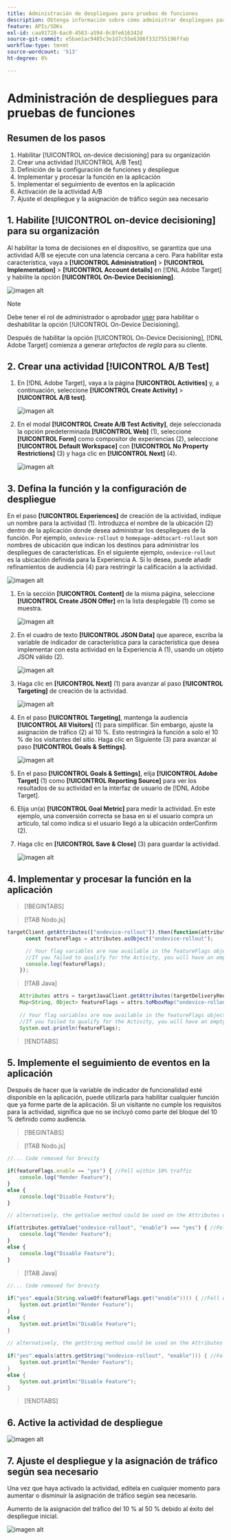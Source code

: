 ```yaml
---
title: Administración de despliegues para pruebas de funciones
description: Obtenga información sobre cómo administrar despliegues para pruebas de características usando [!UICONTROL on-device decisioning].
feature: APIs/SDKs
exl-id: caa91728-6ac0-4583-a594-0c8fe616342d
source-git-commit: e5bae1ac9485c3e1d7c55e6386f332755196ffab
workflow-type: tm+mt
source-wordcount: '513'
ht-degree: 0%

---
```


# Administración de despliegues para pruebas de funciones

## Resumen de los pasos

1. Habilitar [!UICONTROL on-device decisioning] para su organización
1. Crear una actividad [!UICONTROL A/B Test]
1. Definición de la configuración de funciones y despliegue
1. Implementar y procesar la función en la aplicación
1. Implementar el seguimiento de eventos en la aplicación
1. Activación de la actividad A/B
1. Ajuste el despliegue y la asignación de tráfico según sea necesario

## 1. Habilite [!UICONTROL on-device decisioning] para su organización

Al habilitar la toma de decisiones en el dispositivo, se garantiza que una actividad A/B se ejecute con una latencia cercana a cero. Para habilitar esta característica, vaya a **[!UICONTROL Administration]** > **[!UICONTROL Implementation]** > **[!UICONTROL Account details]** en [!DNL Adobe Target] y habilite la opción **[!UICONTROL On-Device Decisioning]**.

![imagen alt](assets/asset-odd-toggle.png)

>[!NOTE]
>
>Debe tener el rol de administrador o aprobador [user](https://experienceleague.adobe.com/docs/target/using/administer/manage-users/user-management.html?lang=es) para habilitar o deshabilitar la opción [!UICONTROL On-Device Decisioning].

Después de habilitar la opción [!UICONTROL On-Device Decisioning], [!DNL Adobe Target] comienza a generar *artefactos de regla* para su cliente.

## 2. Crear una actividad [!UICONTROL A/B Test]

1. En [!DNL Adobe Target], vaya a la página **[!UICONTROL Activities]** y, a continuación, seleccione **[!UICONTROL Create Activity]** > **[!UICONTROL A/B test]**.

   ![imagen alt](assets/asset-ab.png)

1. En el modal **[!UICONTROL Create A/B Test Activity]**, deje seleccionada la opción predeterminada **[!UICONTROL Web]** (1), seleccione **[!UICONTROL Form]** como compositor de experiencias (2), seleccione **[!UICONTROL Default Workspace]** con **[!UICONTROL No Property Restrictions]** (3) y haga clic en **[!UICONTROL Next]** (4).

   ![imagen alt](assets/asset-form.png)

## 3. Defina la función y la configuración de despliegue

En el paso **[!UICONTROL Experiences]** de creación de la actividad, indique un nombre para la actividad (1). Introduzca el nombre de la ubicación (2) dentro de la aplicación donde desea administrar los despliegues de la función. Por ejemplo, `ondevice-rollout` o `homepage-addtocart-rollout` son nombres de ubicación que indican los destinos para administrar los despliegues de características. En el siguiente ejemplo, `ondevice-rollout` es la ubicación definida para la Experiencia A. Si lo desea, puede añadir refinamientos de audiencia (4) para restringir la calificación a la actividad.

![imagen alt](assets/asset-location-rollout.png)

1. En la sección **[!UICONTROL Content]** de la misma página, seleccione **[!UICONTROL Create JSON Offer]** en la lista desplegable (1) como se muestra.

   ![imagen alt](assets/asset-offer.png)

1. En el cuadro de texto **[!UICONTROL JSON Data]** que aparece, escriba la variable de indicador de característica para la característica que desea implementar con esta actividad en la Experiencia A (1), usando un objeto JSON válido (2).

   ![imagen alt](assets/asset-json-a-rollout.png)

1. Haga clic en **[!UICONTROL Next]** (1) para avanzar al paso **[!UICONTROL Targeting]** de creación de la actividad.

   ![imagen alt](assets/asset-next-2-t-rollout.png)

1. En el paso **[!UICONTROL Targeting]**, mantenga la audiencia **[!UICONTROL All Visitors]** (1) para simplificar. Sin embargo, ajuste la asignación de tráfico (2) al 10 %. Esto restringirá la función a solo el 10 % de los visitantes del sitio. Haga clic en Siguiente (3) para avanzar al paso **[!UICONTROL Goals & Settings]**.

   ![imagen alt](assets/asset-next-2-g-rollout.png)

1. En el paso **[!UICONTROL Goals & Settings]**, elija **[!UICONTROL Adobe Target]** (1) como **[!UICONTROL Reporting Source]** para ver los resultados de su actividad en la interfaz de usuario de [!DNL Adobe Target].

1. Elija un(a) **[!UICONTROL Goal Metric]** para medir la actividad. En este ejemplo, una conversión correcta se basa en si el usuario compra un artículo, tal como indica si el usuario llegó a la ubicación orderConfirm (2).

1. Haga clic en **[!UICONTROL Save & Close]** (3) para guardar la actividad.

   ![imagen alt](assets/asset-conv-rollout.png)

## 4. Implementar y procesar la función en la aplicación

>[!BEGINTABS]

>[!TAB Nodo.js]

```js {line-numbers="true"}
targetClient.getAttributes(["ondevice-rollout"]).then(function(attributes) {
      const featureFlags = attributes.asObject("ondevice-rollout");

      // Your flag variables are now available in the featureFlags object variable.
      //If you failed to qualify for the Activity, you will have an empty object.
      console.log(featureFlags);
    });
```

>[!TAB Java]

```java {line-numbers="true"}
    Attributes attrs = targetJavaClient.getAttributes(targetDeliveryRequest, "ondevice-rollout");
    Map<String, Object> featureFlags = attrs.toMboxMap("ondevice-rollout");
​
    // Your flag variables are now available in the featureFlags object variable.
    //If you failed to qualify for the Activity, you will have an empty object.
    System.out.println(featureFlags);
```

>[!ENDTABS]

## 5. Implemente el seguimiento de eventos en la aplicación

Después de hacer que la variable de indicador de funcionalidad esté disponible en la aplicación, puede utilizarla para habilitar cualquier función que ya forme parte de la aplicación. Si un visitante no cumple los requisitos para la actividad, significa que no se incluyó como parte del bloque del 10 % definido como audiencia.

>[!BEGINTABS]

>[!TAB Nodo.js]

```js {line-numbers="true"}
//... Code removed for brevity

if(featureFlags.enable == "yes") { //Fell within 10% traffic
    console.log("Render Feature");
}
else {
    console.log("Disable Feature");
}

// alternatively, the getValue method could be used on the Attributes object.

if(attributes.getValue("ondevice-rollout", "enable") === "yes") { //Fell within 10% traffic
    console.log("Render Feature");
}
else {
    console.log("Disable Feature");
}
```

>[!TAB Java]

```java {line-numbers="true"}
//... Code removed for brevity
​
if("yes".equals(String.valueOf(featureFlags.get("enable")))) { //Fell within 10% traffic
    System.out.println("Render Feature");
}
else {
    System.out.println("Disable Feature");
}
​
// alternatively, the getString method could be used on the Attributes object.
​
if("yes".equals(attrs.getString("ondevice-rollout", "enable"))) { //Fell within 10% traffic
    System.out.println("Render Feature");
}
else {
    System.out.println("Disable Feature");
}
```

>[!ENDTABS]

## 6. Active la actividad de despliegue

![imagen alt](assets/asset-activate-rollout.png)

## 7. Ajuste el despliegue y la asignación de tráfico según sea necesario

Una vez que haya activado la actividad, edítela en cualquier momento para aumentar o disminuir la asignación de tráfico según sea necesario.

Aumento de la asignación del tráfico del 10 % al 50 % debido al éxito del despliegue inicial.

![imagen alt](assets/asset-adjust-rollout.png)

